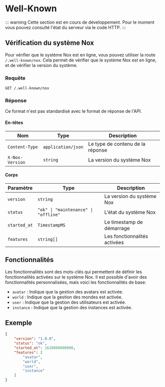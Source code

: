 # Well-Known
::: warning
Cette section est en cours de développement.
Pour le moment vous pouvez consulté l'état du serveur via le code HTTP.
:::
## Vérification du système Nox

Pour vérifier que le système Nox est en ligne, vous pouvez utiliser la route `/.well-known/nox`.
Cela permet de vérifier que le système Nox est en ligne, et de vérifier la version du système.

### Requête

```http
GET /.well-known/nox
```

### Réponse
Ce format n'est pas standardisé avec le format de réponse de l'API.

#### En-têtes
| Nom | Type | Description |
| --- | --- | --- |
| `Content-Type` | `application/json` | Le type de contenu de la réponse |
| `X-Nox-Version` | `string` | La version du système Nox |

#### Corps
| Paramètre | Type | Description |
| --- | --- | --- |
| `version` | `string` | La version du système Nox |
| `status` | `"ok" \| "maintenance" \| "offline"` | L'état du système Nox |
| `started_at` | `TimestampMS` | Le timestamp de démarrage |
| `features` | `string[]` | Les fonctionnalités activées |

## Fonctionnalités
Les fonctionnalités sont des mots-clés qui permettent de définir les fonctionnalités activées sur le système Nox.
Il est possible d'avoir des fonctionnalités personnalisées, mais voici les fonctionnalités de base:
- `avatar` : Indique que la gestion des avatars est activée.
- `world` : Indique que la gestion des mondes est activée.
- `user` : Indique que la gestion des utilisateurs est activée.
- `instance` : Indique que la gestion des instances est activée.

## Exemple
```json
{
    "version": "1.0.0",
    "status": "ok",
    "started_at": 1620000000000,
    "features": [
        "avatar", 
        "world", 
        "user", 
        "instance"
    ]
}
```